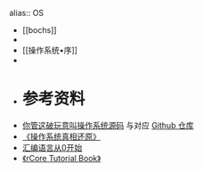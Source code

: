 alias:: OS

- [[bochs]]
-
- [[操作系统•序]]
-
- # 参考资料
- [你管这破玩意叫操作系统源码](https://mp.weixin.qq.com/mp/appmsgalbum?__biz=Mzk0MjE3NDE0Ng==&action=getalbum&album_id=2123743679373688834&scene=173&subscene=&sessionid=undefined&enterid=1642862477&from_msgid=2247500596&from_itemidx=1&count=3&nolastread=1#wechat_redirect) 与对应 [Github 仓库](https://github.com/sunym1993/flash-linux0.11-talk)
- [《操作系统真相还原》](https://m.douban.com/book/subject/26745156/)
- [汇编语言从0开始](https://study.163.com/course/courseMain.htm?courseId=1004561002&_trace_c_p_k2_=854066334e9942d09a6b7134851739ed)
- [《rCore Tutorial Book》](https://rcore-os.github.io/rCore-Tutorial-Book-v3/)
